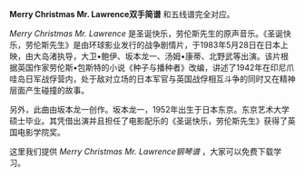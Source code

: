 

**Merry Christmas Mr. Lawrence双手简谱** 和五线谱完全对应。

_Merry Christmas Mr. Lawrence_
是圣诞快乐，劳伦斯先生的原声音乐。《圣诞快乐，劳伦斯先生》是由环球影业发行的战争剧情片，于1983年5月28日在日本上映，由大岛渚执导，大卫•鲍伊、坂本龙一、汤姆•康蒂、北野武等出演。该片根据英国作家劳伦斯•包斯特的小说《种子与播种者》改编，讲述了1942年在印尼爪哇岛日军战俘营内，处于敌对立场的日本军官与英国战俘相互斗争的同时又在精神层面产生碰撞的故事。

另外，此曲由坂本龙一创作。坂本龙一，1952年出生于日本东京。东京艺术大学硕士毕业。其凭借出演并且担任了电影配乐的《圣诞快乐，劳伦斯先生》获得了英国电影学院奖。

这里我们提供 _Merry Christmas Mr. Lawrence钢琴谱_ ，大家可以免费下载学习。

